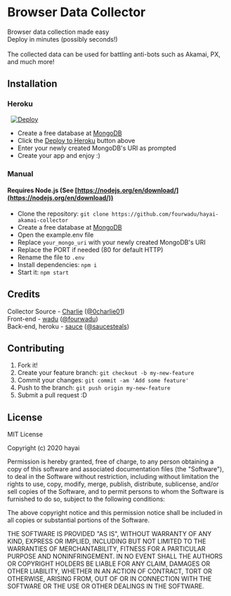# Browser Data Collector

Browser data collection made easy\
Deploy in minutes (possibly seconds!)\
\
The collected data can be used for battling anti-bots such as Akamai, PX, and much more!

## Installation

### Heroku

󠀠 󠀠 󠀠[![Deploy](https://www.herokucdn.com/deploy/button.svg)](https://heroku.com/deploy?template=https://github.com/fourwadu/hayai-akamai-collector/blob/main)


* Create a free database at [MongoDB](https://www.mongodb.com/)
* Click the [Deploy to Heroku](https://heroku.com/deploy?template=https://github.com/fourwadu/hayai-akamai-collector/blob/main) button above
* Enter your newly created MongoDB's URI as prompted
* Create your app and enjoy :)

### Manual
#### Requires Node.js (See [https://nodejs.org/en/download/](https://nodejs.org/en/download/))
* Clone the repository: `git clone https://github.com/fourwadu/hayai-akamai-collector`
* Create a free database at [MongoDB](https://www.mongodb.com/)
* Open the example.env file
* Replace `your_mongo_uri` with your newly created MongoDB's URI
* Replace the PORT if needed (80 for default HTTP)
* Rename the file to `.env`
* Install dependencies: `npm i`
* Start it: `npm start`

## Credits
 
Collector Source - [Charlie](https://github.com/CharlieAIO/akamai-collector) ([@0charlie01](https://twitter.com/0charlie01))\
Front-end - [wadu](https://github.com/fourwadu) ([@fourwadu](https://github.com/fourwadu))\
Back-end, heroku - [sauce](https://github.com/saucesteals) ([@saucesteals](https://twitter.com/saucesteals))

## Contributing
 
1. Fork it!
2. Create your feature branch: `git checkout -b my-new-feature`
3. Commit your changes: `git commit -am 'Add some feature'`
4. Push to the branch: `git push origin my-new-feature`
5. Submit a pull request :D

## License
 
MIT License

Copyright (c) 2020 hayai

Permission is hereby granted, free of charge, to any person obtaining a copy
of this software and associated documentation files (the "Software"), to deal
in the Software without restriction, including without limitation the rights
to use, copy, modify, merge, publish, distribute, sublicense, and/or sell
copies of the Software, and to permit persons to whom the Software is
furnished to do so, subject to the following conditions:

The above copyright notice and this permission notice shall be included in all
copies or substantial portions of the Software.

THE SOFTWARE IS PROVIDED "AS IS", WITHOUT WARRANTY OF ANY KIND, EXPRESS OR
IMPLIED, INCLUDING BUT NOT LIMITED TO THE WARRANTIES OF MERCHANTABILITY,
FITNESS FOR A PARTICULAR PURPOSE AND NONINFRINGEMENT. IN NO EVENT SHALL THE
AUTHORS OR COPYRIGHT HOLDERS BE LIABLE FOR ANY CLAIM, DAMAGES OR OTHER
LIABILITY, WHETHER IN AN ACTION OF CONTRACT, TORT OR OTHERWISE, ARISING FROM,
OUT OF OR IN CONNECTION WITH THE SOFTWARE OR THE USE OR OTHER DEALINGS IN THE
SOFTWARE.
